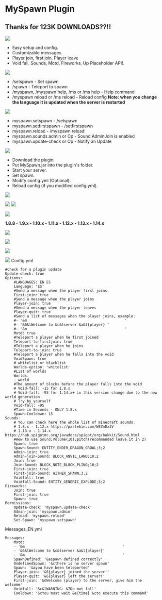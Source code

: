 # MySpawn Plugin

## **Thanks for 123K DOWNLOADS??!!**

![](https://i.imgur.com/Y7OmghT.png)

- Easy setup and config.
- Customizable messages.
- Player join, first join, Player leave
- Void fall, Sounds, Motd, Fireworks, Up Placeholder API!.

![](https://i.imgur.com/XoJ17Cl.png)

- /setspawn - Set spawn
- /spawn - Teleport to spawn
- /myspawn, /myspawn help, /ms or /ms help - Help command
- /myspawn reload or /ms reload - Reload config **Note: when you change the language it is updated when the server is
  restarted**

![](https://i.imgur.com/Y81n0QC.png)

- myspawn.setspawn - /setspawn
- myspawn.setfirstspawn - /setfirstspawn
- myspawn.reload - /myspawn reload
- myspawn.sounds.admin or Op - Sound AdminJoin is enabled
- myspawn.update-check or Op - Notify an Update

![](https://i.imgur.com/B8pEPS7.png)

- Download the plugin.
- Put MySpawn.jar into the plugin's folder.
- Start your server.
- Set spawn.
- Modify config.yml (Optional).
- Reload config (if you modified config.yml).

![](https://fontmeme.com/permalink/190729/02635b41102f76f0b4fc5f0e1b12f91d.png)

![](https://i.imgur.com/wsKRH9m.png)  ![](https://i.imgur.com/9M9CiTD.png)

![](https://fontmeme.com/permalink/190729/7b782e0eae0d8edacda8b057fa218ae7.png)

**1.8.8 - 1.9.x - 1.10.x - 1.11.x - 1.12.x - 1.13.x - 1.14.x**

![](https://i.imgur.com/Cg1Z6lR.png)

![](https://i.imgur.com/ePaX53K.png)

![](https://i.imgur.com/nxDq7wQ.png)

![](https://fontmeme.com/permalink/190729/1247f66facf111858ae3985d57ff8641.png)
Config.yml

    #Check for a plugin update 
    Update-check: true
    Options:
        #LANGUAGES: EN ES
        Language: 'ES'
        #Send a message when the player first joins
        First-join: true
        #Send a message when the player joins
        Player-join: true
        #Send a message when the player leaves
        Player-quit: true
        #Send a list of messages when the player joins, example:
        #- '&m                                             '
        #- '&6&lWelcome to &c&lserver &a&l{player} '
        #- '&m                                             '
        Motd: true
        #Teleport a player when he first joined
        Teleport-to-firstjoin: true
        #Teleport a player when he joins
        Teleport-to-join: true
        #Teleport a player when he falls into the void
        VoidSpawn: true
        # whitelist or blacklist
        Worlds-option: 'whitelist'
        #List of worlds
        Worlds:
        - world
        #The amount of blocks before the player falls into the void
        # Void-fall: -15 for 1.8.x
        # Void-fall: -95 for 1.14.x+ in this version change due to the new world generation
        # Try by yourself
        Void-fall: -95
        #Time in Seconds - ONLY 1.8.x
        Spawn-Cooldown: 15
    Sounds:
        # You can check here the whole list of minecraft sounds.
        # 1.8.x - 1.12.x https://pastebin.com/W8ZnDx3V
        # 1.13.x - 1.14.x https://hub.spigotmc.org/javadocs/spigot/org/bukkit/Sound.html
        #How to use Sound;Volume(10);pitch(recommended leave it in 2)
        Spawn: true
        Spawn-Sound: ENTITY_ENDER_DRAGON_GROWL;3;2
        Admin-join: true
        Admin-join-Sound: BLOCK_ANVIL_LAND;10;2
        Join: true
        Join-Sound: BLOCK_NOTE_BLOCK_PLING;10;2
        First-join: true
        First-join-Sound: WITHER_SPAWN;3;2
        Voidfall: true
        Voidfall-Sound: ENTITY_GENERIC_EXPLODE;3;2
    Fireworks:
        Join: true
        First-join: true
        Spawn: true
    Permissions:
        Update-check: 'myspawn.update-check'
        Admin-join: 'myspawn.admin'
        Reload: 'myspawn.reload'
        Set-Spawn: 'myspawn.setspawn'

Messages_EN.yml

    Messages:
        Motd:
        - '&m                                             '
        - '&6&lWelcome to &c&lserver &a&l{player}'
        - '&m                                             '
        SpawnDefined: '&aspawn defined correctly'
        UndefinedSpawn: '&cthere is no server spawn'
        Spawn: '&ayou have been teleported'
        Player-join: '&6{player} joined the server!'
        Player-quit: '&6{player} left the server!'
        First-join: '&dWelcome {player} to the server, give him the welcome'
        Voidfall: '&c&lWARNING: &7Do not fall'
        Cooldown: '&cYou must wait &e{time} &cto execute this command'